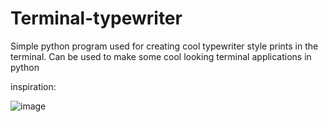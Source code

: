 # Terminal-typewriter
Simple python program used for creating cool typewriter style prints in the terminal. Can be used to make some cool looking terminal applications in python


inspiration:

![image](https://github.com/Botnen1/Terminal-typewriter/assets/94934743/6722aa11-9412-45ed-8f0e-9582cf01e5dd)
